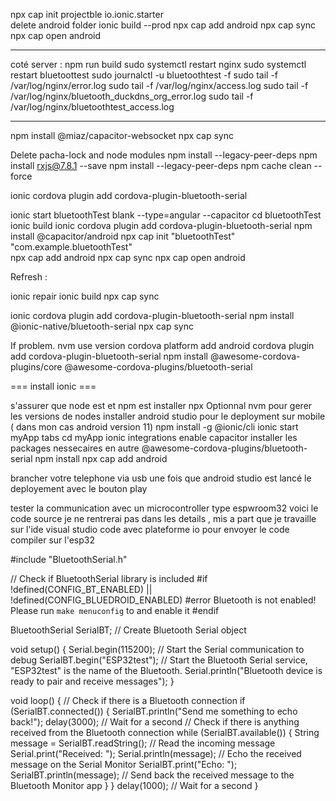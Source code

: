 npx cap init projectble io.ionic.starter  
 delete android folder
ionic build --prod
npx cap add android
npx cap sync
npx cap open android

----------------------------------------------------------------

coté server : 
npm run build
sudo systemctl restart nginx
sudo systemctl restart bluetoottest
sudo journalctl -u bluetoothtest -f
sudo tail -f /var/log/nginx/error.log
sudo tail -f /var/log/nginx/access.log
sudo tail -f /var/log/nginx/bluetooth_duckdns_org_error.log
sudo tail -f /var/log/nginx/bluetoothtest_access.log


---------------------------------------

   <uses-permission android:maxSdkVersion="30" android:name="android.permission.BLUETOOTH" />
  <uses-permission android:name="android.permission.BLUETOOTH_SCAN" />
  <uses-permission android:name="android.permission.BLUETOOTH_CONNECT" />
  <uses-permission android:maxSdkVersion="30" android:name="android.permission.BLUETOOTH_ADMIN" />
  <android:usesCleartextTraffic="true">

  npm install @miaz/capacitor-websocket
npx cap sync


Delete pacha-lock and node modules
npm install --legacy-peer-deps
npm install rxjs@7.8.1 --save
npm install --legacy-peer-deps
npm cache clean --force

ionic cordova plugin add cordova-plugin-bluetooth-serial

ionic start bluetoothTest blank --type=angular --capacitor
cd bluetoothTest
ionic build
ionic cordova plugin add cordova-plugin-bluetooth-serial
npm install @capacitor/android
npx cap init "bluetoothTest" "com.example.bluetoothTest"  
npx cap add android
npx cap sync
npx cap open android

Refresh :

ionic repair
ionic build
npx cap sync

ionic cordova plugin add cordova-plugin-bluetooth-serial
npm install @ionic-native/bluetooth-serial
npx cap sync

If problem. nvm use version
cordova platform add android
cordova plugin add cordova-plugin-bluetooth-serial
npm install @awesome-cordova-plugins/core @awesome-cordova-plugins/bluetooth-serial

=== install ionic ===

s'assurer que node est et npm est installer npx
Optionnal nvm pour gerer les versions de nodes
installer android studio pour le deployment sur mobile ( dans mon cas android version 11)
npm install -g @ionic/cli
ionic start myApp tabs
cd myApp
ionic integrations enable capacitor
installer les packages nessecaires en autre @awesome-cordova-plugins/bluetooth-serial
npm install
npx cap add android

brancher votre telephone via usb
une fois que android studio est lancé le deployement avec le bouton play

tester la communication avec un microcontroller type espwroom32
voici le code source je ne rentrerai pas dans les details , mis a part que je travaille sur l'ide visual studio code avec plateforme io pour envoyer le code compiler sur l'esp32

#include "BluetoothSerial.h"

// Check if BluetoothSerial library is included
#if !defined(CONFIG_BT_ENABLED) || !defined(CONFIG_BLUEDROID_ENABLED)
#error Bluetooth is not enabled! Please run `make menuconfig` to and enable it
#endif

BluetoothSerial SerialBT; // Create Bluetooth Serial object

void setup()
{
Serial.begin(115200); // Start the Serial communication to debug
SerialBT.begin("ESP32test"); // Start the Bluetooth Serial service, "ESP32test" is the name of the Bluetooth.
Serial.println("Bluetooth device is ready to pair and receive messages");
}

void loop()
{
// Check if there is a Bluetooth connection
if (SerialBT.connected())
{
SerialBT.println("Send me something to echo back!");
delay(3000); // Wait for a second
// Check if there is anything received from the Bluetooth connection
while (SerialBT.available())
{
String message = SerialBT.readString(); // Read the incoming message
Serial.print("Received: ");
Serial.println(message); // Echo the received message on the Serial Monitor
SerialBT.print("Echo: ");
SerialBT.println(message); // Send back the received message to the Bluetooth Monitor app
}
}
delay(1000); // Wait for a second
}
